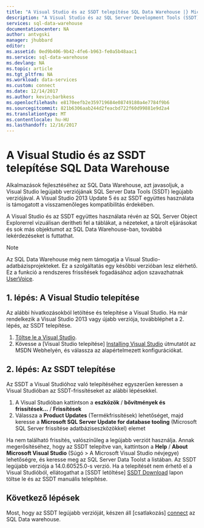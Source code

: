 ```yaml
---
title: "A Visual Studio és az SSDT telepítése SQL Data Warehouse |} Microsoft Docs"
description: "A Visual Studio és az SQL Server Development Tools (SSDT) telepítése az Azure SQL Data Warehouse-hoz"
services: sql-data-warehouse
documentationcenter: NA
author: antvgski
manager: jhubbard
editor: 
ms.assetid: 0ed9b406-9b42-4fe6-b963-fe0a5b48aac1
ms.service: sql-data-warehouse
ms.devlang: NA
ms.topic: article
ms.tgt_pltfrm: NA
ms.workload: data-services
ms.custom: connect
ms.date: 12/14/2017
ms.author: kevin;barbkess
ms.openlocfilehash: e8170eefb2e359719684e08749180a4e7784f9b6
ms.sourcegitcommit: 821b6306aab244d2feacbd722f60d99881e9d2a4
ms.translationtype: MT
ms.contentlocale: hu-HU
ms.lasthandoff: 12/16/2017
---
```

# <a name="install-visual-studio-and-ssdt-for-sql-data-warehouse"></a>A Visual Studio és az SSDT telepítése SQL Data Warehouse
Alkalmazások fejlesztéséhez az SQL Data Warehouse, azt javasoljuk, a Visual Studio legújabb verziójának SQL Server Data Tools (SSDT) legújabb verziójával.  A Visual Studio 2013 Update 5 és az SSDT együttes használata is támogatott a visszamenőleges kompatibilitás érdekében.  

A Visual Studio és az SSDT együttes használata révén az SQL Server Object Explorerrel vizuálisan derítheti fel a táblákat, a nézeteket, a tárolt eljárásokat és sok más objektumot az SQL Data Warehouse-ban, továbbá lekérdezéseket is futtathat.

> [!NOTE]
> Az SQL Data Warehouse még nem támogatja a Visual Studio-adatbázisprojekteket.  Ez a szolgáltatás egy későbbi verzióban lesz elérhető. Ez a funkció a rendszeres frissítések fogadásához adjon szavazhatnak [UserVoice].
> 
> 

## <a name="step-1-install-visual-studio"></a>1. lépés: A Visual Studio telepítése
Az alábbi hivatkozásokból letöltése és telepítése a Visual Studio. Ha már rendelkezik a Visual Studio 2013 vagy újabb verziója, továbbléphet a 2. lépés, az SSDT telepítése.

1. [Töltse le a Visual Studio][].
2. Kövesse a [Visual Studio telepítése] [ Installing Visual Studio] útmutatót az MSDN Webhelyén, és válassza az alapértelmezett konfigurációkat.

## <a name="step-2-install-ssdt"></a>2. lépés: Az SSDT telepítése
Az SSDT a Visual Studióhoz való telepítéséhez egyszerűen keressen a Visual Studióban az SSDT-frissítéseket az alábbi lépésekkel.

1. A Visual Studióban kattintson a **eszközök** / **bővítmények és frissítések...** / **Frissítések**
2. Válassza a **Product Updates** (Termékfrissítések) lehetőséget, majd keresse a **Microsoft SQL Server Update for database tooling** (Microsoft SQL Server frissítése adatbáziseszközökkel) elemet

Ha nem található frissítés, valószínűleg a legújabb verziót használja.  Annak megerősítéséhez, hogy az SSDT telepítve van, kattintson a **Help** / **About Microsoft Visual Studio** (Súgó > A Microsoft Visual Studio névjegye) lehetőségre, és keresse meg az SQL Server Data Toolst a listában.  Az SSDT legújabb verziója a 14.0.60525.0-s verzió.  Ha a telepítését nem érhető el a Visual Studióból, ellátogathat a [SSDT letöltése] [ SSDT Download] lapon töltse le és az SSDT manuális telepítése.

## <a name="next-steps"></a>Következő lépések
Most, hogy az SSDT legújabb verzióját, készen áll [csatlakozás] [ connect] az SQL Data warehouse.

<!--Anchors-->

<!--Image references-->

<!--Articles-->
[connect]: ./sql-data-warehouse-query-visual-studio.md

<!--Other-->
[Töltse le a Visual Studio]: https://www.visualstudio.com/downloads/
[Installing Visual Studio]: https://msdn.microsoft.com/library/e2h7fzkw.aspx
[SSDT Download]: https://msdn.microsoft.com/library/mt204009.aspx
[UserVoice]: https://feedback.azure.com/forums/307516-sql-data-warehouse/suggestions/13313247-database-project-from-visual-studio-to-support-azu
